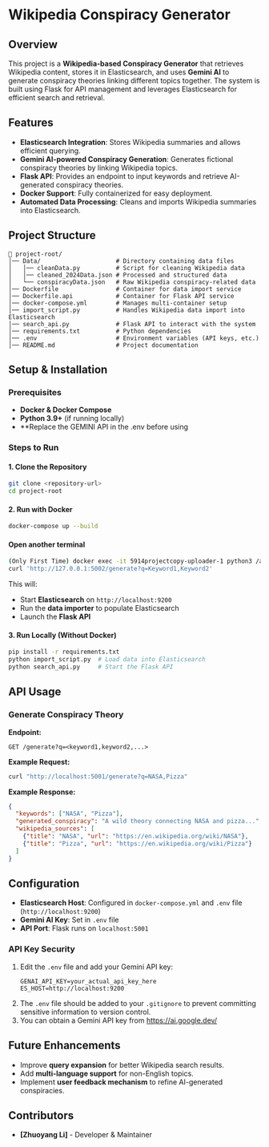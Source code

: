 # Wikipedia Conspiracy Generator

## Overview
This project is a **Wikipedia-based Conspiracy Generator** that retrieves Wikipedia content, stores it in Elasticsearch, and uses **Gemini AI** to generate conspiracy theories linking different topics together. The system is built using Flask for API management and leverages Elasticsearch for efficient search and retrieval.

## Features
- **Elasticsearch Integration**: Stores Wikipedia summaries and allows efficient querying.
- **Gemini AI-powered Conspiracy Generation**: Generates fictional conspiracy theories by linking Wikipedia topics.
- **Flask API**: Provides an endpoint to input keywords and retrieve AI-generated conspiracy theories.
- **Docker Support**: Fully containerized for easy deployment.
- **Automated Data Processing**: Cleans and imports Wikipedia summaries into Elasticsearch.

## Project Structure
```
📂 project-root/
│── Data/                     # Directory containing data files
│   │── cleanData.py          # Script for cleaning Wikipedia data
│   │── cleaned_2024Data.json # Processed and structured data
│   └── conspiracyData.json   # Raw Wikipedia conspiracy-related data
│── Dockerfile                # Container for data import service
│── Dockerfile.api            # Container for Flask API service
│── docker-compose.yml        # Manages multi-container setup
│── import_script.py          # Handles Wikipedia data import into Elasticsearch
│── search_api.py             # Flask API to interact with the system
│── requirements.txt          # Python dependencies
│── .env                      # Environment variables (API keys, etc.)
│── README.md                 # Project documentation
```

## Setup & Installation

### Prerequisites
- **Docker & Docker Compose**
- **Python 3.9+** (if running locally)
- **Replace the GEMINI API in the .env before using

### Steps to Run
#### 1. Clone the Repository
```bash
git clone <repository-url>
cd project-root
```

#### 2. Run with Docker
```bash
docker-compose up --build
```
#### Open another terminal

```bash
(Only First Time) docker exec -it 5914projectcopy-uploader-1 python3 /app/import_script.py;
curl 'http://127.0.0.1:5002/generate?q=Keyword1,Keyword2'
```

This will:
- Start **Elasticsearch** on `http://localhost:9200`
- Run the **data importer** to populate Elasticsearch
- Launch the **Flask API**

#### 3. Run Locally (Without Docker)
```bash
pip install -r requirements.txt
python import_script.py  # Load data into Elasticsearch
python search_api.py     # Start the Flask API
```

## API Usage
### Generate Conspiracy Theory
**Endpoint:**
```
GET /generate?q=<keyword1,keyword2,...>
```
**Example Request:**
```bash
curl "http://localhost:5001/generate?q=NASA,Pizza"
```
**Example Response:**
```json
{
  "keywords": ["NASA", "Pizza"],
  "generated_conspiracy": "A wild theory connecting NASA and pizza...",
  "wikipedia_sources": [
    {"title": "NASA", "url": "https://en.wikipedia.org/wiki/NASA"},
    {"title": "Pizza", "url": "https://en.wikipedia.org/wiki/Pizza"}
  ]
}
```

## Configuration
- **Elasticsearch Host**: Configured in `docker-compose.yml` and `.env` file (`http://localhost:9200`)
- **Gemini AI Key**: Set in `.env` file
- **API Port**: Flask runs on `localhost:5001`

### API Key Security
1. Edit the `.env` file and add your Gemini API key:
   ```
   GENAI_API_KEY=your_actual_api_key_here
   ES_HOST=http://localhost:9200
   ```
2. The `.env` file should be added to your `.gitignore` to prevent committing sensitive information to version control.
3. You can obtain a Gemini API key from https://ai.google.dev/

## Future Enhancements
- Improve **query expansion** for better Wikipedia search results.
- Add **multi-language support** for non-English topics.
- Implement **user feedback mechanism** to refine AI-generated conspiracies.

## Contributors
- **[Zhuoyang Li]** - Developer & Maintainer



